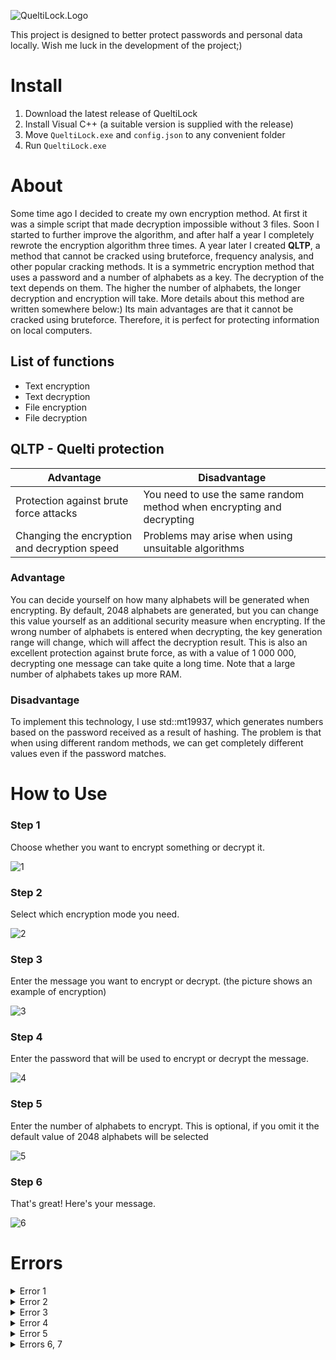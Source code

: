 ![QueltiLock.Logo](https://i.ibb.co/fFkMKH2/Quelti-Shapka.png)

This project is designed to better protect passwords and personal data locally. Wish me luck in the development of the project;)

# Install
1. Download the latest release of QueltiLock
2. Install Visual C++ (a suitable version is supplied with the release)
3. Move ``QueltiLock.exe`` and ``config.json`` to any convenient folder
4. Run ``QueltiLock.exe``

# About
Some time ago I decided to create my own encryption method. At first it was a simple script that made decryption impossible without 3 files. Soon I started to further improve the algorithm, and after half a year I completely rewrote the encryption algorithm three times. A year later I created **QLTP**, a method that cannot be cracked using bruteforce, frequency analysis, and other popular cracking methods. It is a symmetric encryption method that uses a password and a number of alphabets as a key. The decryption of the text depends on them. The higher the number of alphabets, the longer decryption and encryption will take. More details about this method are written somewhere below:) Its main advantages are that it cannot be cracked using bruteforce. Therefore, it is perfect for protecting information on local computers.

## List of functions
- Text encryption
- Text decryption
- File encryption
- File decryption

## QLTP - Quelti protection

Advantage  | Disadvantage
----------------|----------------------
Protection against brute force attacks | You need to use the same random method when encrypting and decrypting
Changing the encryption and decryption speed | Problems may arise when using unsuitable algorithms

### Advantage
You can decide yourself on how many alphabets will be generated when encrypting. By default, 2048 alphabets are generated, but you can change this value yourself as an additional security measure when encrypting. If the wrong number of alphabets is entered when decrypting, the key generation range will change, which will affect the decryption result. This is also an excellent protection against brute force, as with a value of 1 000 000, decrypting one message can take quite a long time. Note that a large number of alphabets takes up more RAM.

### Disadvantage
To implement this technology, I use std::mt19937, which generates numbers based on the password received as a result of hashing. The problem is that when using different random methods, we can get completely different values even if the password matches.

# How to Use
### Step 1
Choose whether you want to encrypt something or decrypt it.

![1](https://i.ibb.co/gJsdPM7/tutorial0.jpg)

### Step 2
Select which encryption mode you need.

![2](https://i.ibb.co/JnkNYN5/tutorial1.jpg)

### Step 3
Enter the message you want to encrypt or decrypt. (the picture shows an example of encryption)

![3](https://i.ibb.co/0FWFZHf/tutorial2.jpg)

### Step 4
Enter the password that will be used to encrypt or decrypt the message.

![4](https://i.ibb.co/vhX8yCd/tutorial3.jpg)

### Step 5
Enter the number of alphabets to encrypt. This is optional, if you omit it the default value of 2048 alphabets will be selected

![5](https://i.ibb.co/YT9nKC5/tutorial4.jpg)

### Step 6
That's great! Here's your message.

![6](https://i.ibb.co/yNptn2T/tutorial5.jpg)

# Errors
<details> <summary>Error 1</summary>
The file "config.json" is not found.
Check if there is a config.json file in the folder with the exe file. You can download it in the release.
</details>

<details> <summary>Error 2</summary>
Error in config.json file. Alphabet configuration error.
The alphabet must be at least 5 characters.
</details>

<details> <summary>Error 3</summary>
Error in config.json file. Animation parameter error.
Only "true" or "false" values are allowed.
</details>

<details> <summary>Error 4</summary>
Error in config.json file. Error in language selection.
Only available values: "en", "ru", "uk".
</details>

<details> <summary>Error 5</summary>
Error in config.json. Error setlocale().
Only available values: "en", "ru", "uk".
</details>

<details> <summary>Errors 6, 7</summary>
If you have these errors, contact the developer or try reinstalling the program.
</details>
